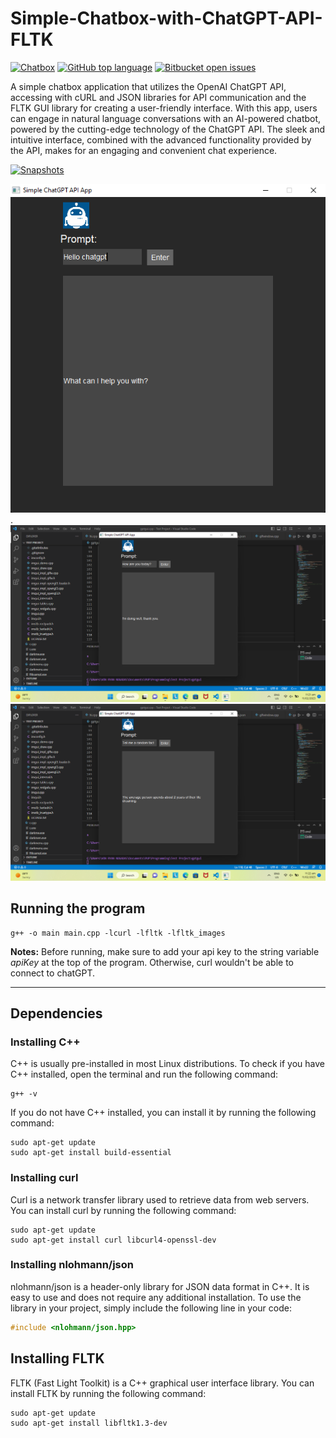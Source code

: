 # Simple-Chatbox-with-ChatGPT-API-FLTK
[![Chatbox](https://img.shields.io/badge/chatbox-application-orange)](https://github.com/vonnogadas/ChatGPT-FLTK-Simple-Chatbox) [![GitHub top language](https://img.shields.io/github/languages/top/vonnogadas/Simple-Chatbox-with-ChatGPT-API-FLTK-?color=blue)](https://gcc.gnu.org/) [![Bitbucket open issues](https://img.shields.io/bitbucket/issues/vonnogadas/Simple-Chatbox-with-ChatGPT-API-FLTK-)](https://github.com/vonnogadas/ChatGPT-FLTK-Simple-Chatbox/issues)

A simple chatbox application that utilizes the OpenAI ChatGPT API, accessing with cURL and JSON libraries for API communication and the FLTK GUI library for creating a user-friendly interface. With this app, users can engage in natural language conversations with an AI-powered chatbot, powered by the cutting-edge technology of the ChatGPT API. The sleek and intuitive interface, combined with the advanced functionality provided by the API, makes for an engaging and convenient chat experience.



[![Snapshots](https://img.shields.io/badge/snapshots-6-brightgreen)](https://github.com/vonnogadas/ChatGPT-FLTK-Simple-Chatbox/tree/main/preview)

![ Preview ](https://github.com/vonnogadas/ChatGPT-FLTK-Simple-Chatbox/blob/5b244ac788f0fc0061328fb3a7b2f3221d5f2548/preview/npreview1.png) .
![ Preview ](https://github.com/vonnogadas/ChatGPT-FLTK-Simple-Chatbox/blob/1a5d5eca6394d256fcbcebd594b842fe27fdc6be/preview/npreview2.png)
![ Preview ](https://github.com/vonnogadas/ChatGPT-FLTK-Simple-Chatbox/blob/1a5d5eca6394d256fcbcebd594b842fe27fdc6be/preview/npreview3.png)

## Running the program
```
g++ -o main main.cpp -lcurl -lfltk -lfltk_images
```
**Notes:** Before running, make sure to add your api key to the string variable *apiKey* at the top of the program. Otherwise, curl wouldn't be able to connect to chatGPT.

---

## Dependencies
### Installing C++
C++ is usually pre-installed in most Linux distributions. To check if you have C++ installed, open the terminal and run the following command:

```
g++ -v
```
If you do not have C++ installed, you can install it by running the following command:
```
sudo apt-get update
sudo apt-get install build-essential
```

### Installing curl
Curl is a network transfer library used to retrieve data from web servers. You can install curl by running the following command:
```
sudo apt-get update
sudo apt-get install curl libcurl4-openssl-dev
```

### Installing nlohmann/json
nlohmann/json is a header-only library for JSON data format in C++. It is easy to use and does not require any additional installation. To use the library in your project, simply include the following line in your code:
```cpp
#include <nlohmann/json.hpp>
```

## Installing FLTK
FLTK (Fast Light Toolkit) is a C++ graphical user interface library. You can install FLTK by running the following command:
```
sudo apt-get update
sudo apt-get install libfltk1.3-dev
```

